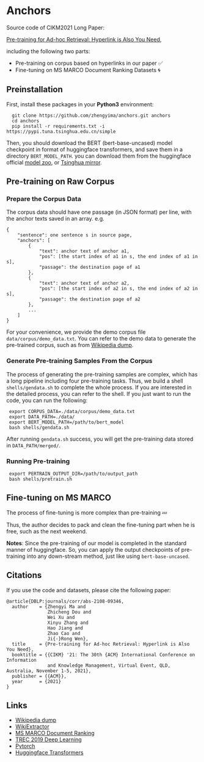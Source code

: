 # Anchors
Source code of CIKM2021 Long Paper: 

[Pre-training for Ad-hoc Retrieval: Hyperlink is Also You Need](https://arxiv.org/abs/2108.09346),

including the following two parts: 
- Pre-training on corpus based on hyperlinks in our paper ✅
- Fine-tuning on MS MARCO Document Ranking Datasets 🌀

## Preinstallation
First, install these packages in your **Python3** environment:
```
  git clone https://github.com/zhengyima/anchors.git anchors
  cd anchors
  pip install -r requirements.txt -i https://pypi.tuna.tsinghua.edu.cn/simple
```

Then, you should download the BERT (bert-base-uncased) model checkpoint in format of huggingface transformers, and save them in a directory ```BERT_MODEL_PATH```. you can download them from the huggingface official [model zoo](https://huggingface.co/bert-base-uncased/tree/main), or [Tsinghua mirror](https://mirrors.tuna.tsinghua.edu.cn/hugging-face-models/).

## Pre-training on Raw Corpus

### Prepare the Corpus Data

The corpus data should have one passage (in JSON format) per line, with the anchor texts saved in an array. e.g.
```
{
	"sentence": one sentence s in source page,
	"anchors": [
		{
			"text": anchor text of anchor a1,
			"pos": [the start index of a1 in s, the end index of a1 in s],
			"passage": the destination page of a1
		},
		{
			"text": anchor text of anchor a2,
			"pos": [the start index of a2 in s, the end index of a2 in s],
			"passage": the destination page of a2
		},
		...
	] 
}
```

For your convenience, we provide the demo corpus file ```data/corpus/demo_data.txt```. You can refer to the demo data to generate the pre-trained corpus, such as from [Wikipedia dump](https://dumps.wikimedia.org/enwiki/).


### Generate Pre-training Samples From the Corpus 

The process of generating the pre-training samples are complex, which has a long pipeline including four pre-training tasks. Thus, we build a shell ```shells/gendata.sh``` to complete the whole process. If you are interested in the detailed process, you can refer to the shell. If you just want to run the code, you can run the following:
```
 export CORPUS_DATA=./data/corpus/demo_data.txt
 export DATA_PATH=./data/
 export BERT_MODEL_PATH=/path/to/bert_model
 bash shells/gendata.sh
```

After running ```gendata.sh``` success, you will get the pre-training data stored in ```DATA_PATH/merged/```.

### Running Pre-training
```
 export PERTRAIN_OUTPUT_DIR=/path/to/output_path
 bash shells/pretrain.sh
```

## Fine-tuning on MS MARCO

The process of fine-tuning is more complex than pre-training 💤

Thus, the author decides to pack and clean the fine-tuning part when he is free, such as the next weekend.

**Notes**: Since the pre-training of our model is completed in the standard manner of huggingface. So, you can apply the output checkpoints of pre-training into any down-stream method, just like using ```bert-base-uncased```. 


## Citations
If you use the code and datasets, please cite the following paper:  

```
@article{DBLP:journals/corr/abs-2108-09346,
  author    = {Zhengyi Ma and
               Zhicheng Dou and
               Wei Xu and
               Xinyu Zhang and
               Hao Jiang and
               Zhao Cao and
               Ji{-}Rong Wen},
  title     = {Pre-training for Ad-hoc Retrieval: Hyperlink is Also You Need},
  booktitle = {{CIKM} '21: The 30th {ACM} International Conference on Information
               and Knowledge Management, Virtual Event, QLD, Australia, November 1-5, 2021},
  publisher = {{ACM}},
  year      = {2021}
}
```

## Links
- [Wikipedia dump](https://dumps.wikimedia.org/enwiki/)
- [WikiExtractor](https://github.com/attardi/wikiextractor)
- [MS MARCO Document Ranking](https://github.com/microsoft/MSMARCO-Document-Ranking)
- [TREC 2019 Deep Learning](https://microsoft.github.io/msmarco/TREC-Deep-Learning-2019.html)
- [Pytorch](https://pytorch.org)
- [Huggingface Transformers](https://huggingface.co/)


